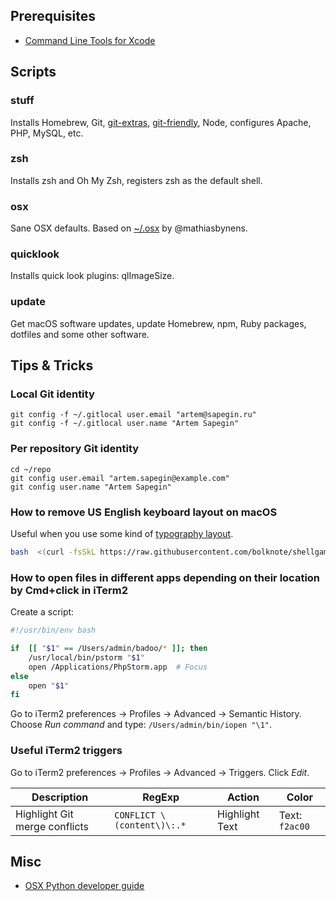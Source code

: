 ## Prerequisites

* [Command Line Tools for Xcode](https://developer.apple.com/downloads)

## Scripts

### stuff

Installs Homebrew, Git, [git-extras](https://github.com/tj/git-extras), [git-friendly](https://github.com/jamiew/git-friendly), Node, configures Apache, PHP, MySQL, etc.

### zsh

Installs zsh and Oh My Zsh, registers zsh as the default shell.

### osx

Sane OSX defaults. Based on [~/.osx](https://github.com/mathiasbynens/dotfiles/blob/master/.macos) by @mathiasbynens.

### quicklook

Installs quick look plugins: qlImageSize.

### update

Get macOS software updates, update Homebrew, npm, Ruby packages, dotfiles and some other software.


## Tips & Tricks

### Local Git identity

```
git config -f ~/.gitlocal user.email "artem@sapegin.ru"
git config -f ~/.gitlocal user.name "Artem Sapegin"
```

### Per repository Git identity

```
cd ~/repo
git config user.email "artem.sapegin@example.com"
git config user.name "Artem Sapegin"
```

### How to remove US English keyboard layout on macOS

Useful when you use some kind of [typography layout](http://ilyabirman.ru/projects/typography-layout/).

```bash
bash  <(curl -fsSkL https://raw.githubusercontent.com/bolknote/shellgames/master/us_layout_remover.sh)
```

### How to open files in different apps depending on their location by Cmd+click in iTerm2

Create a script:

```bash
#!/usr/bin/env bash

if  [[ "$1" == /Users/admin/badoo/* ]]; then
	/usr/local/bin/pstorm "$1"
	open /Applications/PhpStorm.app  # Focus
else
	open "$1"
fi
```

Go to iTerm2 preferences → Profiles → Advanced → Semantic History. Choose *Run command* and type: `/Users/admin/bin/iopen "\1"`.

### Useful iTerm2 triggers

Go to iTerm2 preferences → Profiles → Advanced → Triggers. Click *Edit*.

Description | RegExp | Action | Color
----------- | ------ | ------ | -----
Highlight Git merge conflicts | `CONFLICT \(content\)\:.*` | Highlight Text | Text: `f2ac00`

## Misc

* [OSX Python developer guide](https://gist.github.com/stefanfoulis/902296)
